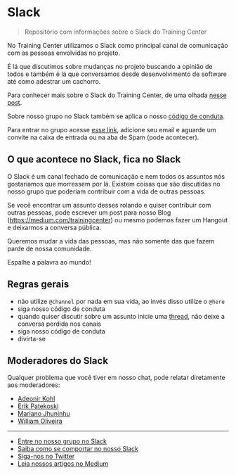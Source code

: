 # Slack

> Repositório com informações sobre o Slack do Training Center

No Training Center utilizamos o Slack como principal canal de comunicação com as pessoas envolvidas no projeto.

É lá que discutimos sobre mudanças no projeto buscando a opinião de todos e também é lá que conversamos desde desenvolvimento de software até como adestrar um cachorro.

Para conhecer mais sobre o Slack do Training Center, de uma olhada [nesse post](https://medium.com/trainingcenter/como-se-comportar-no-slack-do-training-center-a3715fb7c00f).

Sobre nosso grupo no Slack também se aplica o nosso [código de conduta](https://github.com/training-center/sobre/blob/master/CONDUCT.md).

Para entrar no grupo acesse [esse link](https://ctgroups.herokuapp.com/), adicione seu email e aguarde um convite na caixa de entrada ou na aba de Spam (pode acontecer).

## O que acontece no Slack, fica no Slack

O Slack é um canal fechado de comunicação e nem todos os assuntos nós gostaríamos que morressem por lá. Existem coisas que são discutidas no nosso grupo que poderiam contribuir com a vida de outras pessoas.

Se você encontrar um assunto desses rolando e quiser contribuir com outras pessoas, pode escrever um post para nosso Blog (https://medium.com/trainingcenter) ou mesmo podemos fazer um Hangout e deixarmos a conversa pública.

Queremos mudar a vida das pessoas, mas não somente das que fazem parde de nossa comunidade.

Espalhe a palavra ao mundo!

## Regras gerais

- não utilize `@channel` por nada em sua vida, ao invés disso utilize o `@here`
- siga nosso código de conduta
- quando quiser discutir sobre um assunto inicie uma [thread](https://slackhq.com/threaded-messaging-comes-to-slack-417ffba054bd), não deixe a conversa perdida nos canais
- siga nosso código de conduta
- divirta-se

## Moderadores do Slack

Qualquer problema que você tiver em nosso chat, pode relatar diretamente aos moderadores:

- [Adeonir Kohl](https://github.com/adeonir)
- [Erik Patekoski](https://github.com/patota)
- [Mariano Jhuninhu](https://github.com/MarianoJhuninhu)
- [William Oliveira](https://github.com/woliveiras)

---

<ul>
  <li><a href="https://ctgroups.herokuapp.com/" target="_blank" title="Entre no nosso grupo no Slack">Entre no nosso grupo no Slack</a></li>
  <li><a href="https://medium.com/trainingcenter/como-se-comportar-no-slack-do-training-center-a3715fb7c00f" target="_blank" title="Saiba como se comportar no nosso Slack">Saiba como se comportar no nosso Slack</a></li>
  <li><a href="https://twitter.com/trainingcentr" target="_blank" title="Siga-nos no Twitter">Siga-nos no Twitter</a></li>
  <li><a href="https://medium.com/trainingcenter" target="_blank" title="Leia nossos artigos no Medium">Leia nossos artigos no Medium</a></li>
</ul>
